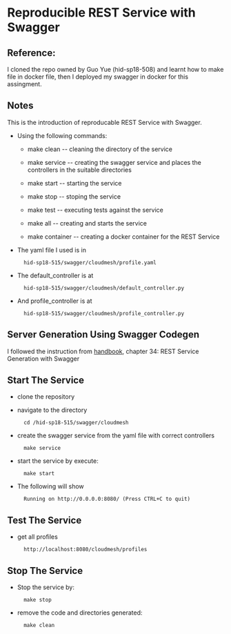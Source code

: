 # Reproducible REST Service with Swagger 

## Reference: 
I cloned the repo owned by Guo Yue (hid-sp18-508) and learnt how to make file in docker file, then I deployed my swagger in docker for this assingment.

## Notes
This is the introduction of reproducable REST Service with Swagger. 

* Using the following commands:
    - make clean -- cleaning the directory of the service

    - make service -- creating the swagger service and places the controllers in the suitable directories

    - make start  -- starting the service

    - make stop -- stoping the service

    - make test -- executing tests against the service

    - make all -- creating and starts the service
    
    - make container -- creating a docker container for the REST Service

* The yaml file I used is in 

        hid-sp18-515/swagger/cloudmesh/profile.yaml
    
* The default_controller is at 

        hid-sp18-515/swagger/cloudmesh/default_controller.py
    
* And profile_controller is at

        hid-sp18-515/swagger/cloudmesh/profile_controller.py


## Server Generation Using Swagger Codegen

I followed the instruction from
[handbook](https://drive.google.com/file/d/1Mdd_TJcbXurJYRpG2gKCVqWmbhvED2Mp/view),
chapter 34: REST Service Generation with Swagger

## Start The Service

* clone the repository
* navigate to the directory 

        cd /hid-sp18-515/swagger/cloudmesh
        
* create the swagger service from the yaml file with correct controllers
        
        make service
        
* start the service by execute:

        make start

* The following will show

        Running on http://0.0.0.0:8080/ (Press CTRL+C to quit)
        
## Test The Service

* get all profiles

        http://localhost:8080/cloudmesh/profiles
    

## Stop The Service

* Stop the service by:

        make stop
        
* remove the code and directories generated:

        make clean

